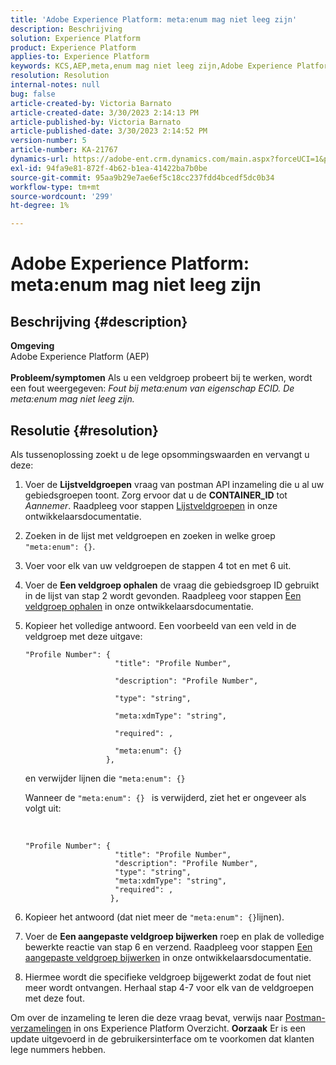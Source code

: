 ```yaml
---
title: 'Adobe Experience Platform: meta:enum mag niet leeg zijn'
description: Beschrijving
solution: Experience Platform
product: Experience Platform
applies-to: Experience Platform
keywords: KCS,AEP,meta,enum mag niet leeg zijn,Adobe Experience Platform,bijgewerkte veldgroepen,tijdelijke oplossing,problemen oplossen
resolution: Resolution
internal-notes: null
bug: false
article-created-by: Victoria Barnato
article-created-date: 3/30/2023 2:14:13 PM
article-published-by: Victoria Barnato
article-published-date: 3/30/2023 2:14:52 PM
version-number: 5
article-number: KA-21767
dynamics-url: https://adobe-ent.crm.dynamics.com/main.aspx?forceUCI=1&pagetype=entityrecord&etn=knowledgearticle&id=d7918023-05cf-ed11-b597-6045bd0065b6
exl-id: 94fa9e81-872f-4b62-b1ea-41422ba7b0be
source-git-commit: 95aa9b29e7ae6ef5c18cc237fdd4bcedf5dc0b34
workflow-type: tm+mt
source-wordcount: '299'
ht-degree: 1%

---
```


# Adobe Experience Platform: meta:enum mag niet leeg zijn

## Beschrijving {#description}

<b>Omgeving</b><br>Adobe Experience Platform (AEP)<br><br><b>Probleem/symptomen</b>
Als u een veldgroep probeert bij te werken, wordt een fout weergegeven: *Fout bij meta:enum van eigenschap ECID. De meta:enum mag niet leeg zijn.*


## Resolutie {#resolution}


Als tussenoplossing zoekt u de lege opsommingswaarden en vervangt u deze:

1. Voer de <b>Lijstveldgroepen</b> vraag van postman API inzameling die u al uw gebiedsgroepen toont. Zorg ervoor dat u de <b>CONTAINER_ID</b> tot *Aannemer*. Raadpleeg voor stappen [Lijstveldgroepen](https://developer.adobe.com/experience-platform-apis/references/schema-registry/#tag/Field-groups/operation/listFieldGroups) in onze ontwikkelaarsdocumentatie.
2. Zoeken in de lijst met veldgroepen en zoeken in welke groep `"meta:enum": {}`.
3. Voer voor elk van uw veldgroepen de stappen 4 tot en met 6 uit.
4. Voer de <b>Een veldgroep ophalen</b> de vraag die gebiedsgroep ID gebruikt in de lijst van stap 2 wordt gevonden. Raadpleeg voor stappen [Een veldgroep ophalen](https://developer.adobe.com/experience-platform-apis/references/schema-registry/#tag/Field-groups/operation/retrieveFieldGroup) in onze ontwikkelaarsdocumentatie.
5. Kopieer het volledige antwoord. Een voorbeeld van een veld in de veldgroep met deze uitgave:




   ```clike
   "Profile Number": { 
                       "title": "Profile Number",                                     
                       "description": "Profile Number",                                    
                       "type": "string",                                     
                       "meta:xdmType": "string",                                    
                       "required": ,                                    
                       "meta:enum": {}                               
                     },
   ```



   en verwijder lijnen die `"meta:enum": {}`



   Wanneer de `"meta:enum": {} ` is verwijderd, ziet het er ongeveer als volgt uit:

    

   ```clike
   "Profile Number": {
                       "title": "Profile Number",
                       "description": "Profile Number",
                       "type": "string",
                       "meta:xdmType": "string",
                       "required": ,
                      },
   ```

6. Kopieer het antwoord (dat niet meer de `"meta:enum": {}`lijnen).
7. Voer de <b>Een aangepaste veldgroep bijwerken</b> roep en plak de volledige bewerkte reactie van stap 6 en verzend. Raadpleeg voor stappen [Een aangepaste veldgroep bijwerken](https://developer.adobe.com/experience-platform-apis/references/schema-registry/#tag/Field-groups/operation/patchFieldGroup) in onze ontwikkelaarsdocumentatie.
8. Hiermee wordt die specifieke veldgroep bijgewerkt zodat de fout niet meer wordt ontvangen. Herhaal stap 4-7 voor elk van de veldgroepen met deze fout.


Om over de inzameling te leren die deze vraag bevat, verwijs naar [Postman-verzamelingen](https://experienceleague.adobe.com/docs/experience-platform/landing/platform-apis/postman.html?lang=en#collections) in ons Experience Platform Overzicht.
<b>Oorzaak</b>
Er is een update uitgevoerd in de gebruikersinterface om te voorkomen dat klanten lege nummers hebben.
